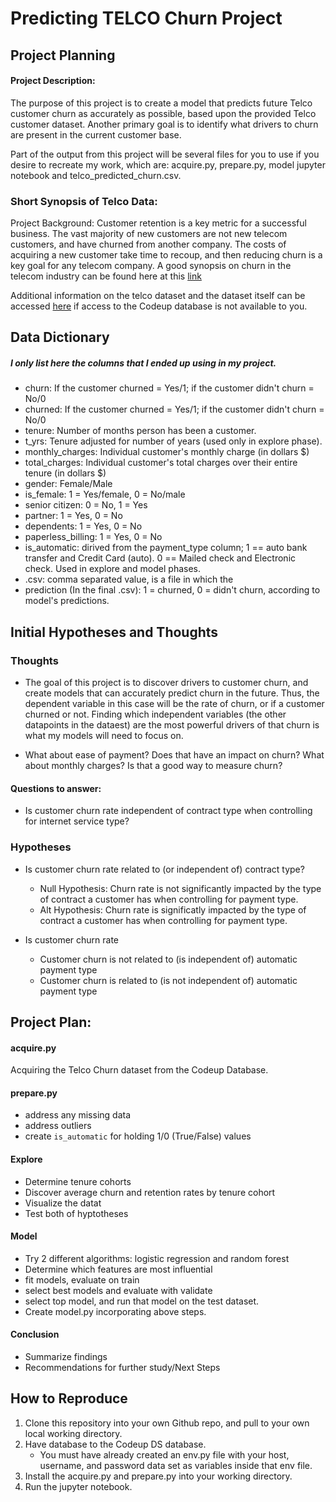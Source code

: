 # Predicting TELCO Churn Project

## Project Planning
#### Project Description:
The purpose of this project is to create a model that predicts future Telco customer churn as accurately as possible, based upon the provided Telco customer dataset. Another primary goal is to identify what drivers to churn are present in the current customer base.

Part of the output from this project will be several files for you to use if you desire to recreate my work, which are: acquire.py, prepare.py, model jupyter notebook and telco_predicted_churn.csv.

### Short Synopsis of Telco Data:
Project Background:
Customer retention is a key metric for a successful business. The vast majority of new customers are not new telecom customers, and have churned from another company. The costs of acquiring a new customer take time to recoup, and then reducing churn is a key goal for any telecom company.
A good synopsis on churn in the telecom industry can be found here at this [link](http://www.dbmarketing.com/telecom/churnreduction.html#:~:text=Wireless%20companies%20today%20measure%20voluntary,10%20percent%20and%2067%20percent.)

Additional information on the telco dataset and the dataset itself can be accessed [here](https://www.kaggle.com/blastchar/telco-customer-churn) if access to the Codeup database is not available to you.


## Data Dictionary

##### I only list here the columns that I ended up using in my project.

- churn: If the customer churned = Yes/1; if the customer didn't churn = No/0
- churned: If the customer churned = Yes/1; if the customer didn't churn = No/0
- tenure: Number of months person has been a customer. 
- t_yrs: Tenure adjusted for number of years (used only in explore phase).
- monthly_charges: Individual customer's monthly charge (in dollars $)
- total_charges: Individual customer's total charges over their entire tenure (in dollars $)
- gender: Female/Male
- is_female: 1 = Yes/female, 0 = No/male
- senior citizen: 0 = No, 1 = Yes
- partner: 1 = Yes, 0 = No
- dependents: 1 = Yes, 0 = No
- paperless_billing: 1 = Yes, 0 = No
- is_automatic: dirived from the payment_type column; 1 == auto bank transfer and Credit Card (auto). 0 == Mailed check and Electronic check. Used in explore and model phases.
- .csv: comma separated value, is a file in which the 
- prediction (In the final .csv): 1 = churned, 0 = didn't churn, according to model's predictions.


## Initial Hypotheses and Thoughts

### Thoughts
- The goal of this project is to discover drivers to customer churn, and create models that can accurately predict churn in the future. Thus, the dependent variable in this case will be the rate of churn, or if a customer churned or not. Finding which independent variables (the other datapoints in the dataest) are the most powerful drivers of that churn is what my models will need to focus on. 

- What about ease of payment? Does that have an impact on churn? What about monthly charges? Is that a good way to measure churn?

#### Questions to answer:
- Is customer churn rate independent of contract type when controlling for internet service type?


### Hypotheses

- Is customer churn rate related to (or independent of) contract type?
    - Null Hypothesis: Churn rate is not significantly impacted by the type of contract a customer has when controlling for payment type.
    - Alt Hypothesis: Churn rate is significatly impacted by the type of contract a customer has when controlling for payment type.

- Is customer churn rate 
    - Customer churn is not related to (is independent of) automatic payment type
    - Customer churn is related to (is not independent of) automatic payment type

## Project Plan:

#### acquire.py
Acquiring the Telco Churn dataset from the Codeup Database.

#### prepare.py
- address any missing data
- address outliers
- create `is_automatic` for holding 1/0 (True/False) values

#### Explore
- Determine tenure cohorts
- Discover average churn and retention rates by tenure cohort
- Visualize the datat
- Test both of hyptotheses

#### Model
- Try 2 different algorithms: logistic regression and random forest
- Determine which features are most influential
- fit models, evaluate on train
- select best models and evaluate with validate
- select top model, and run that model on the test dataset.
- Create model.py incorporating above steps.

#### Conclusion
- Summarize findings
- Recommendations for further study/Next Steps

## How to Reproduce
1. Clone this repository into your own Github repo, and pull to your own local working directory.
2. Have database to the Codeup DS database. 
    - You must have already created an env.py file with your host, username, and password data set as variables inside that env file.
3. Install the acquire.py and prepare.py into your working directory.
4. Run the jupyter notebook.
